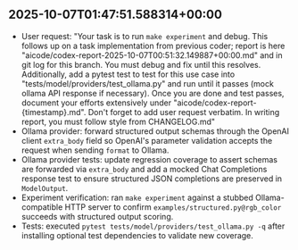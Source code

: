 ## 2025-10-07T01:47:51.588314+00:00

- User request: "Your task is to run `make experiment` and debug. This follows up on a task implementation from previous coder; report is here "aicode/codex-report-2025-10-07T00:51:32.149887+00:00.md" and in git log for this branch. You must debug and fix until this resolves. Additionally, add a pytest test to test for this use case into "tests/model/providers/test_ollama.py" and run until it passes (mock ollama API response if necessary). Once you are done and test passes, document your efforts extensively under "aicode/codex-report-{timestamp}.md". Don't forget to add user request verbatim. In writing report, you must follow style from CHANGELOG.md"
- Ollama provider: forward structured output schemas through the OpenAI client `extra_body` field so OpenAI's parameter validation accepts the request when sending `format` to Ollama.
- Ollama provider tests: update regression coverage to assert schemas are forwarded via `extra_body` and add a mocked Chat Completions response test to ensure structured JSON completions are preserved in `ModelOutput`.
- Experiment verification: ran `make experiment` against a stubbed Ollama-compatible HTTP server to confirm `examples/structured.py@rgb_color` succeeds with structured output scoring.
- Tests: executed `pytest tests/model/providers/test_ollama.py -q` after installing optional test dependencies to validate new coverage.
